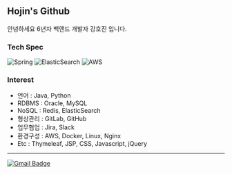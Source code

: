 ## Hojin's Github

안녕하세요 6년차 백앤드 개발자 강호진 입니다.

### Tech Spec

![Spring](https://img.shields.io/badge/spring-%236DB33F.svg?style=for-the-badge&logo=spring&logoColor=white)
![ElasticSearch](https://img.shields.io/badge/-ElasticSearch-005571?style=for-the-badge&logo=elasticsearch)
![AWS](https://img.shields.io/badge/AWS-%23FF9900.svg?style=for-the-badge&logo=amazon-aws&logoColor=white)

### Interest
- 언어 : Java, Python
- RDBMS : Oracle, MySQL
- NoSQL : Redis, ElasticSearch  <!--, MongoDB-->
- 형상관리 : GitLab, GitHub  <!--, GitHub Actions & Jenkins (CD/CI)-->
- 업무협업 : Jira, Slack
- 환경구성 : AWS, Docker, Linux, Nginx <!--, KAFKA -->
- Etc : Thymeleaf, JSP, CSS, Javascript, jQuery

<div align=left>

-----------------------------

[![Gmail Badge](https://img.shields.io/badge/-Gmail-d14836?style=flat-square&logo=Gmail&logoColor=white&link=mailto:blackpearl1210@gmail.com)](mailto:blackpearl1210@gmail.com)

</div>
